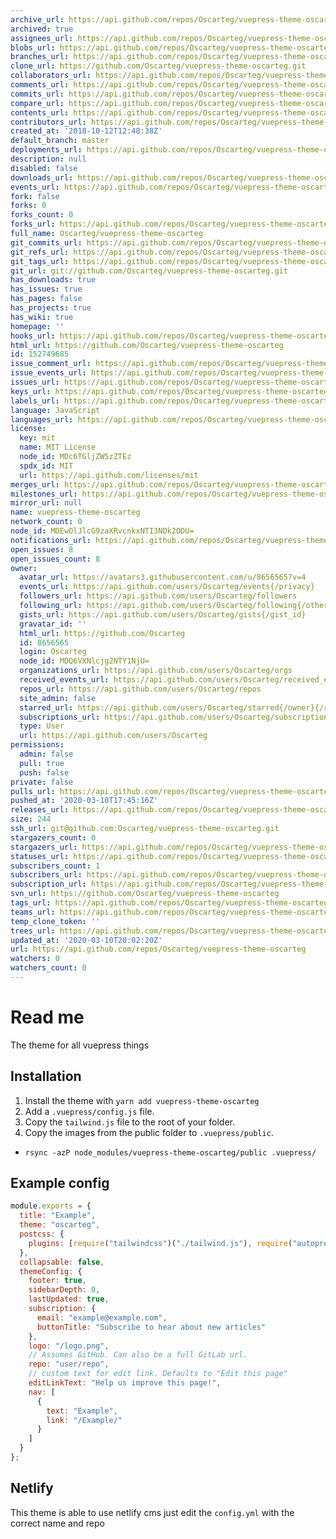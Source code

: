 ```yaml
---
archive_url: https://api.github.com/repos/Oscarteg/vuepress-theme-oscarteg/{archive_format}{/ref}
archived: true
assignees_url: https://api.github.com/repos/Oscarteg/vuepress-theme-oscarteg/assignees{/user}
blobs_url: https://api.github.com/repos/Oscarteg/vuepress-theme-oscarteg/git/blobs{/sha}
branches_url: https://api.github.com/repos/Oscarteg/vuepress-theme-oscarteg/branches{/branch}
clone_url: https://github.com/Oscarteg/vuepress-theme-oscarteg.git
collaborators_url: https://api.github.com/repos/Oscarteg/vuepress-theme-oscarteg/collaborators{/collaborator}
comments_url: https://api.github.com/repos/Oscarteg/vuepress-theme-oscarteg/comments{/number}
commits_url: https://api.github.com/repos/Oscarteg/vuepress-theme-oscarteg/commits{/sha}
compare_url: https://api.github.com/repos/Oscarteg/vuepress-theme-oscarteg/compare/{base}...{head}
contents_url: https://api.github.com/repos/Oscarteg/vuepress-theme-oscarteg/contents/{+path}
contributors_url: https://api.github.com/repos/Oscarteg/vuepress-theme-oscarteg/contributors
created_at: '2018-10-12T12:48:38Z'
default_branch: master
deployments_url: https://api.github.com/repos/Oscarteg/vuepress-theme-oscarteg/deployments
description: null
disabled: false
downloads_url: https://api.github.com/repos/Oscarteg/vuepress-theme-oscarteg/downloads
events_url: https://api.github.com/repos/Oscarteg/vuepress-theme-oscarteg/events
fork: false
forks: 0
forks_count: 0
forks_url: https://api.github.com/repos/Oscarteg/vuepress-theme-oscarteg/forks
full_name: Oscarteg/vuepress-theme-oscarteg
git_commits_url: https://api.github.com/repos/Oscarteg/vuepress-theme-oscarteg/git/commits{/sha}
git_refs_url: https://api.github.com/repos/Oscarteg/vuepress-theme-oscarteg/git/refs{/sha}
git_tags_url: https://api.github.com/repos/Oscarteg/vuepress-theme-oscarteg/git/tags{/sha}
git_url: git://github.com/Oscarteg/vuepress-theme-oscarteg.git
has_downloads: true
has_issues: true
has_pages: false
has_projects: true
has_wiki: true
homepage: ''
hooks_url: https://api.github.com/repos/Oscarteg/vuepress-theme-oscarteg/hooks
html_url: https://github.com/Oscarteg/vuepress-theme-oscarteg
id: 152749685
issue_comment_url: https://api.github.com/repos/Oscarteg/vuepress-theme-oscarteg/issues/comments{/number}
issue_events_url: https://api.github.com/repos/Oscarteg/vuepress-theme-oscarteg/issues/events{/number}
issues_url: https://api.github.com/repos/Oscarteg/vuepress-theme-oscarteg/issues{/number}
keys_url: https://api.github.com/repos/Oscarteg/vuepress-theme-oscarteg/keys{/key_id}
labels_url: https://api.github.com/repos/Oscarteg/vuepress-theme-oscarteg/labels{/name}
language: JavaScript
languages_url: https://api.github.com/repos/Oscarteg/vuepress-theme-oscarteg/languages
license:
  key: mit
  name: MIT License
  node_id: MDc6TGljZW5zZTEz
  spdx_id: MIT
  url: https://api.github.com/licenses/mit
merges_url: https://api.github.com/repos/Oscarteg/vuepress-theme-oscarteg/merges
milestones_url: https://api.github.com/repos/Oscarteg/vuepress-theme-oscarteg/milestones{/number}
mirror_url: null
name: vuepress-theme-oscarteg
network_count: 0
node_id: MDEwOlJlcG9zaXRvcnkxNTI3NDk2ODU=
notifications_url: https://api.github.com/repos/Oscarteg/vuepress-theme-oscarteg/notifications{?since,all,participating}
open_issues: 8
open_issues_count: 8
owner:
  avatar_url: https://avatars3.githubusercontent.com/u/8656565?v=4
  events_url: https://api.github.com/users/Oscarteg/events{/privacy}
  followers_url: https://api.github.com/users/Oscarteg/followers
  following_url: https://api.github.com/users/Oscarteg/following{/other_user}
  gists_url: https://api.github.com/users/Oscarteg/gists{/gist_id}
  gravatar_id: ''
  html_url: https://github.com/Oscarteg
  id: 8656565
  login: Oscarteg
  node_id: MDQ6VXNlcjg2NTY1NjU=
  organizations_url: https://api.github.com/users/Oscarteg/orgs
  received_events_url: https://api.github.com/users/Oscarteg/received_events
  repos_url: https://api.github.com/users/Oscarteg/repos
  site_admin: false
  starred_url: https://api.github.com/users/Oscarteg/starred{/owner}{/repo}
  subscriptions_url: https://api.github.com/users/Oscarteg/subscriptions
  type: User
  url: https://api.github.com/users/Oscarteg
permissions:
  admin: false
  pull: true
  push: false
private: false
pulls_url: https://api.github.com/repos/Oscarteg/vuepress-theme-oscarteg/pulls{/number}
pushed_at: '2020-03-10T17:45:16Z'
releases_url: https://api.github.com/repos/Oscarteg/vuepress-theme-oscarteg/releases{/id}
size: 244
ssh_url: git@github.com:Oscarteg/vuepress-theme-oscarteg.git
stargazers_count: 0
stargazers_url: https://api.github.com/repos/Oscarteg/vuepress-theme-oscarteg/stargazers
statuses_url: https://api.github.com/repos/Oscarteg/vuepress-theme-oscarteg/statuses/{sha}
subscribers_count: 1
subscribers_url: https://api.github.com/repos/Oscarteg/vuepress-theme-oscarteg/subscribers
subscription_url: https://api.github.com/repos/Oscarteg/vuepress-theme-oscarteg/subscription
svn_url: https://github.com/Oscarteg/vuepress-theme-oscarteg
tags_url: https://api.github.com/repos/Oscarteg/vuepress-theme-oscarteg/tags
teams_url: https://api.github.com/repos/Oscarteg/vuepress-theme-oscarteg/teams
temp_clone_token: ''
trees_url: https://api.github.com/repos/Oscarteg/vuepress-theme-oscarteg/git/trees{/sha}
updated_at: '2020-03-10T20:02:20Z'
url: https://api.github.com/repos/Oscarteg/vuepress-theme-oscarteg
watchers: 0
watchers_count: 0
---
```


# Read me

The theme for all vuepress things

## Installation

1. Install the theme with `yarn add vuepress-theme-oscarteg`
2. Add a `.vuepress/config.js` file.
3. Copy the `tailwind.js` file to the root of your folder.
4. Copy the images from the public folder to `.vuepress/public`.

- `rsync -azP node_modules/vuepress-theme-oscarteg/public .vuepress/`

## Example config

```js
module.exports = {
  title: "Example",
  theme: "oscarteg",
  postcss: {
    plugins: [require("tailwindcss")("./tailwind.js"), require("autoprefixer")]
  },
  collapsable: false,
  themeConfig: {
    footer: true,
    sidebarDepth: 0,
    lastUpdated: true,
    subscription: {
      email: "example@example.com",
      buttonTitle: "Subscribe to hear about new articles"
    },
    logo: "/logo.png",
    // Assumes GitHub. Can also be a full GitLab url.
    repo: "user/repo",
    // custom text for edit link. Defaults to "Edit this page"
    editLinkText: "Help us improve this page!",
    nav: [
      {
        text: "Example",
        link: "/Example/"
      }
    ]
  }
};
```

## Netlify

This theme is able to use netlify cms just edit the `config.yml` with the correct name and repo
